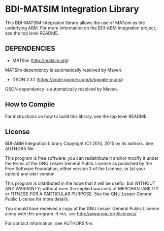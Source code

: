 # BDI-MATSIM Integration Library

This BDI-MATSIM Integration library allows the use of MATsim as the underlying
ABM. For more information on the BDI-ABM integration project, 
see the top level README.



## DEPENDENCIES

- MATSim (http://matsim.org)

MATSim dependency is automatically resolved by Maven.

- GSON 2.3.1 (https://code.google.com/p/google-gson/)

GSON dependency is automatically resolved by Maven.


## How to Compile

For instructions on how to build this library, see the top level README.



## License

BDI-ABM Integration Library
Copyright (C) 2014, 2015 by its authors. See AUTHORS file.

This program is free software: you can redistribute it and/or modify
it under the terms of the GNU Lesser General Public License as published by
the Free Software Foundation, either version 3 of the License, or
(at your option) any later version.

This program is distributed in the hope that it will be useful,
but WITHOUT ANY WARRANTY; without even the implied warranty of
MERCHANTABILITY or FITNESS FOR A PARTICULAR PURPOSE.  See the
GNU Lesser General Public License for more details.

You should have received a copy of the GNU Lesser General Public License
along with this program.  If not, see <http://www.gnu.org/licenses/>.

For contact information, see AUTHORS file.

